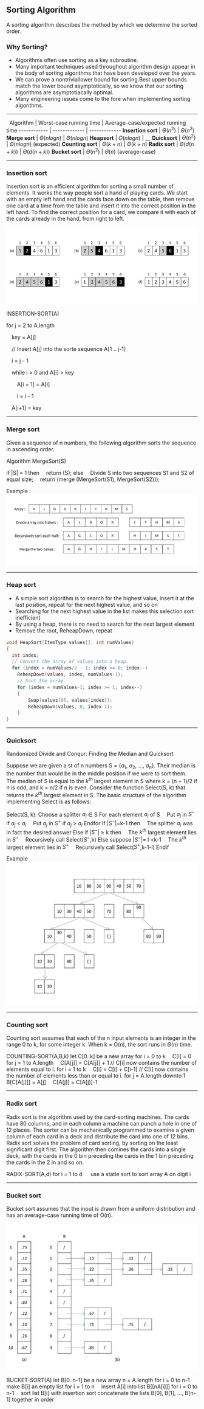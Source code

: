 ## Sorting Algorithm
A sorting algorithm describes the method by which we determine the sorted order.

### Why Sorting?
* Algorithms often use sorting as a key subroutine.
* Many important techniques used throughout algorithm design appear in the body of sorting algorithms that have been developed over the years.
* We can prove a nontriviallower bound for sorting.Best upper bounds match the lower bound asymptotically, so we know that our sorting algorithms are asymptotiacally optimal.
* Many engineering issues come to the fore when implementing sorting algorithms.

-----------------------------
&nbsp;
Algorithm | Worst-case running time |  Average-case/expected running time
------------ | ------------- | -------------
**Insertion sort** | $\Theta (n^2)$ | $\Theta (n^2)$
**Merge sort** | $\Theta(n log n)$ | $\Theta(n log n)$
**Heapsort** | $O(n log n)$ | __
**Quicksort** | $\Theta (n^2)$ | $\Theta(n log n)$ (expected)
**Counting sort** | $\Theta (k + n)$ | $\Theta (k + n)$
**Radix sort** | $\Theta (d(n + k))$ | $\Theta (d(n + k))$
**Bucket sort** | $\Theta (n^2)$ | $\Theta (n)$ (average-case)

-----------------------------

### Insertion sort
Insertion sort is an efficient algorithm for sorting a small number of elements. It works the way people sort a hand of playing cards. We start with an empty left hand and the cards face down on the table, then remove one card at a time from the table and insert it into the correct position in the left hand. To find the correct position for a card, we compare it with each of the cards already in the hand, from right to left.

![Insertion sort](img/IS.JPG)

INSERTION-SORT(A)

for j = 2 to A.length

&emsp;key = A[j]

&emsp;// Insert A[j] into the sorte sequence A[1 .. j-1]

&emsp;i = j - 1

&emsp;while i $>$ 0 and A[i] $>$ key

&emsp;&emsp;A[i + 1] = A[i]

&emsp;&emsp;i = i - 1

&emsp;A[i+1] = key

-----------------------------

### Merge sort
Given a sequence of n numbers, the following algorithm sorts the sequence in ascending order.

Algorithm MergeSort(S)

if |S| = 1 then
&emsp;return (S);
else
&emsp;Divide S into two sequences S1 and S2 of equal size;
&emsp;return (merge (MergeSort(S1), MergeSort(S2)));

Example :
![mergesort](img/MS.JPG)

-----------------------------

### Heap sort
* A simple sort algorithm is to search for the highest value, insert it at the last position, repeat for the next highest value, and so on
* Searching for the next highest value in the list makes this selection sort inefficient
* By using a heap, there is no need to search for the next largest element
* Remove the root, ReheapDown, repeat

```C++
void HeapSort(ItemType values[], int numValues)
{
  int index;
  // Convert the array of values into a heap.
  for (index = numValues/2 - 1; index >= 0; index--)
    ReheapDown(values, index, numValues-1);
    // Sort the array.
    for (index = numValues-1; index >= 1; index--)
    {
        Swap(values[0], values[index]);
        ReheapDown(values, 0, index-1);
    }
}
```
-----------------------------

### Quicksort
Randomized Divide and Conqur: Finding the Median and Quicksort

Suppose we are given a st of n numbers S = {$a_{1}$, $a_{2}$, ..., $a_{n}$}. Their median is  the number that would be in the middle position if we were to sort them. The median of S is equal to the $k^{th}$ largest element in S where k = (n + 1)/2 if n is odd, and k = n/2 if n is even.
Consider the function Select(S, k) that returns the $k^{th}$ largest element in S. The basic structure of the algorithm implementing Select is as follows:

Select(S, k):
Choose a splitter $a_{i}$ $\in$ S
For each element $a_{j}$ of S
&emsp;Put $a_{j}$ in $S^{-}$ if $a_{j}$ $<$ $a_{i}$
&emsp;Put $a_{j}$ in $S^{+}$ if $a_{j}$ $>$ $a_{i}$
Endfor
If |$S^{-}$|=k-1 then
&emsp;The splitter $a_{i}$ was in fact the desired answer
Else if |$S^{-}$| $\geq$ k then
&emsp;The $k^{th}$ largest element lies in $S^{-}$
&emsp;Recursively call Select($S^{-}$,k)
Else suppose |$S^{-}$|= l $<$k-1
&emsp;The $k^{th}$ largest element lies in $S^{+}$
&emsp;Recursively call Select($S^{+}$,k-1-l)
Endif

Example
![quicksort](img/QS.JPG)

-----------------------------

### Counting sort
Counting sort assumes that each of the n input elements is an integer in the range 0 to k, for some integer k. When k = O(n), the sort runs in $\Theta$(n) time.

COUNTING-SORT(A,B,k)
let C[0..k] be a new array
for i = 0 to k
&emsp;C[i] = 0
for j = 1 to A.length
&emsp;C[A[j]] = C[A[j]] + 1
// C[i] now contains the number of elements equal to i.
for i = 1 to k
&emsp;C[i] = C[i] + C[i-1]
// C[i] now contains the number of elements less than or equal to i.
for j = A.length downto 1
&emsp;B[C[A[j]]] = A[j]
&emsp;C[A[j]] = C[A[j]]-1

-----------------------------

### Radix sort
Radix sort is the algorithm used by the card-sorting machines. The cards have 80 columns, and in each column a machine can punch a hole in one of 12 places. The sorter can be mechanically programmed to examine a given column of each card in a deck and distribute the card into one of 12 bins.
Radix sort solves the problem of card sorting, by sorting on the least significant digit first. The algorithm then comines the cards into a single deck, with the cards in the 0 bin preceding the cards in the 1 bin preceding the cards in the 2 in and so on.

RADIX-SORT(A,d)
for i = 1 to d
&emsp; use a statle sort to sort array A on digit i

-----------------------------

### Bucket sort
Bucket sort assumes that the input is drawn from a uniform distribution and has an average-case running time of O(n).

![Bucketsort](img/BS.JPG)

BUCKET-SORT(A)
let B[0..n-1] be a new array
n = A.length
for i = 0 to n-1
&emsp;make B[i] an empty list
for i = 1 to n
&emsp;insert A[i] into list B[[nA[i]]]
for i = 0 to n-1
&emsp;sort list B[i] with insertion sort
concatenate the lists B[0], B[1], ..., B[n-1] together in order
